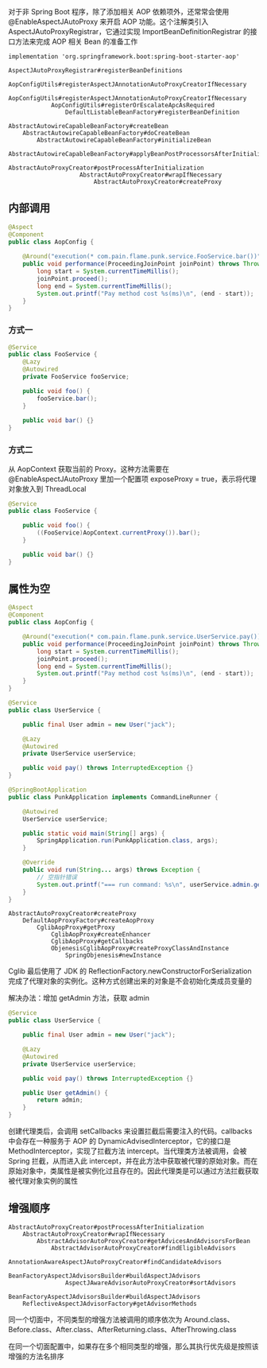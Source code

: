 对于非 Spring Boot 程序，除了添加相关 AOP 依赖项外，还常常会使用 @EnableAspectJAutoProxy 来开启 AOP 功能。这个注解类引入 AspectJAutoProxyRegistrar，它通过实现 ImportBeanDefinitionRegistrar 的接口方法来完成 AOP 相关 Bean 的准备工作

```
implementation 'org.springframework.boot:spring-boot-starter-aop'
```

```
AspectJAutoProxyRegistrar#registerBeanDefinitions
    AopConfigUtils#registerAspectJAnnotationAutoProxyCreatorIfNecessary
        AopConfigUtils#registerAspectJAnnotationAutoProxyCreatorIfNecessary
            AopConfigUtils#registerOrEscalateApcAsRequired
                DefaultListableBeanFactory#registerBeanDefinition
```

```
AbstractAutowireCapableBeanFactory#createBean
    AbstractAutowireCapableBeanFactory#doCreateBean
        AbstractAutowireCapableBeanFactory#initializeBean
            AbstractAutowireCapableBeanFactory#applyBeanPostProcessorsAfterInitialization
                AbstractAutoProxyCreator#postProcessAfterInitialization
                    AbstractAutoProxyCreator#wrapIfNecessary
                        AbstractAutoProxyCreator#createProxy
```

## 内部调用

```java
@Aspect
@Component
public class AopConfig {
    
    @Around("execution(* com.pain.flame.punk.service.FooService.bar())")
    public void performance(ProceedingJoinPoint joinPoint) throws Throwable {
        long start = System.currentTimeMillis();
        joinPoint.proceed();
        long end = System.currentTimeMillis();
        System.out.printf("Pay method cost %s(ms)\n", (end - start));
    }
}
```

### 方式一
```java
@Service
public class FooService {
    @Lazy
    @Autowired
    private FooService fooService;

    public void foo() {
        fooService.bar();
    }
    
    public void bar() {}
}
```


### 方式二

从 AopContext 获取当前的 Proxy。这种方法需要在 @EnableAspectJAutoProxy 里加一个配置项 exposeProxy = true，表示将代理对象放入到 ThreadLocal

```java
@Service
public class FooService {

    public void foo() {
        ((FooService)AopContext.currentProxy()).bar();
    }

    public void bar() {}
}
```

## 属性为空

```java
@Aspect
@Component
public class AopConfig {

    @Around("execution(* com.pain.flame.punk.service.UserService.pay())")
    public void performance(ProceedingJoinPoint joinPoint) throws Throwable {
        long start = System.currentTimeMillis();
        joinPoint.proceed();
        long end = System.currentTimeMillis();
        System.out.printf("Pay method cost %s(ms)\n", (end - start));
    }
}

@Service
public class UserService {

    public final User admin = new User("jack");

    @Lazy
    @Autowired
    private UserService userService;

    public void pay() throws InterruptedException {}
}

@SpringBootApplication
public class PunkApplication implements CommandLineRunner {

    @Autowired
    UserService userService;

    public static void main(String[] args) {
        SpringApplication.run(PunkApplication.class, args);
    }

    @Override
    public void run(String... args) throws Exception {
        // 空指针错误
        System.out.printf("=== run command: %s\n", userService.admin.getName());
    }
}
```

```
AbstractAutoProxyCreator#createProxy
    DefaultAopProxyFactory#createAopProxy
        CglibAopProxy#getProxy
            CglibAopProxy#createEnhancer
            CglibAopProxy#getCallbacks
            ObjenesisCglibAopProxy#createProxyClassAndInstance
                SpringObjenesis#newInstance
```

Cglib 最后使用了 JDK 的 ReflectionFactory.newConstructorForSerialization 完成了代理对象的实例化。这种方式创建出来的对象是不会初始化类成员变量的

解决办法：增加 getAdmin 方法，获取 admin

```java
@Service
public class UserService {

    public final User admin = new User("jack");

    @Lazy
    @Autowired
    private UserService userService;

    public void pay() throws InterruptedException {}

    public User getAdmin() {
        return admin;
    }
}
```

创建代理类后，会调用 setCallbacks 来设置拦截后需要注入的代码。callbacks 中会存在一种服务于 AOP 的 DynamicAdvisedInterceptor，它的接口是 MethodInterceptor，实现了拦截方法 intercept。当代理类方法被调用，会被 Spring 拦截，从而进入此 intercept，并在此方法中获取被代理的原始对象。而在原始对象中，类属性是被实例化过且存在的。因此代理类是可以通过方法拦截获取被代理对象实例的属性

## 增强顺序

```
AbstractAutoProxyCreator#postProcessAfterInitialization
    AbstractAutoProxyCreator#wrapIfNecessary
        AbstractAdvisorAutoProxyCreator#getAdvicesAndAdvisorsForBean
            AbstractAdvisorAutoProxyCreator#findEligibleAdvisors
                AnnotationAwareAspectJAutoProxyCreator#findCandidateAdvisors
                    BeanFactoryAspectJAdvisorsBuilder#buildAspectJAdvisors
                AspectJAwareAdvisorAutoProxyCreator#sortAdvisors
```

```
BeanFactoryAspectJAdvisorsBuilder#buildAspectJAdvisors
    ReflectiveAspectJAdvisorFactory#getAdvisorMethods
```

同一个切面中，不同类型的增强方法被调用的顺序依次为 Around.class、Before.class、After.class、AfterReturning.class、AfterThrowing.class

在同一个切面配置中，如果存在多个相同类型的增强，那么其执行优先级是按照该增强的方法名排序